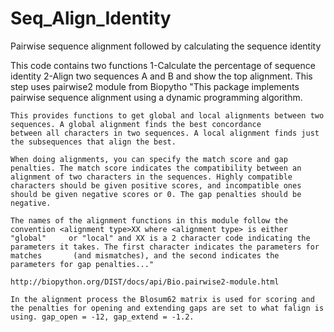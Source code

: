 # Seq_Align_Identity
Pairwise sequence alignment followed by calculating the sequence identity 

This code contains two functions 
1-Calculate the percentage of sequence identity 
2-Align two sequences A and B and show the top alignment. 
  This step uses pairwise2 module from Biopytho
    "This package implements pairwise sequence alignment using a dynamic programming algorithm.

    This provides functions to get global and local alignments between two sequences. A global alignment finds the best concordance           between all characters in two sequences. A local alignment finds just the subsequences that align the best.

    When doing alignments, you can specify the match score and gap penalties. The match score indicates the compatibility between an            alignment of two characters in the sequences. Highly compatible characters should be given positive scores, and incompatible ones          should be given negative scores or 0. The gap penalties should be negative.

    The names of the alignment functions in this module follow the convention <alignment type>XX where <alignment type> is either "global"     or "local" and XX is a 2 character code indicating the parameters it takes. The first character indicates the parameters for matches       (and mismatches), and the second indicates the parameters for gap penalties..." 
                                                                            http://biopython.org/DIST/docs/api/Bio.pairwise2-module.html
                                                                            
    In the alignment process the Blosum62 matrix is used for scoring and the penalties for opening and extending gaps are set to what falign is using. gap_open = -12, gap_extend = -1.2. 
